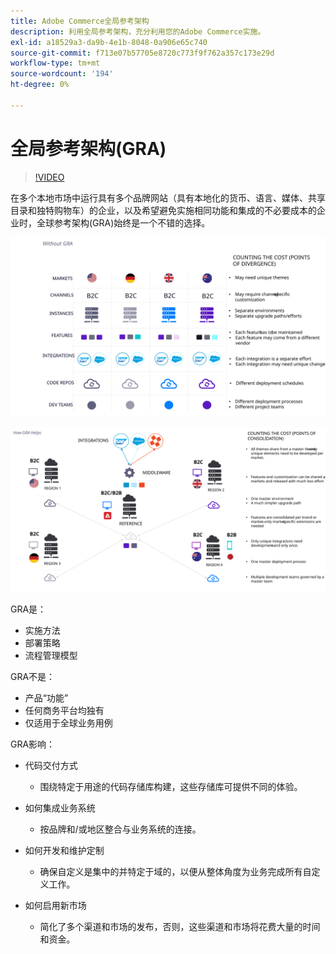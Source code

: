 ```yaml
---
title: Adobe Commerce全局参考架构
description: 利用全局参考架构，充分利用您的Adobe Commerce实施。
exl-id: a18529a3-da9b-4e1b-8048-0a906e65c740
source-git-commit: f713e07b57705e8720c773f9f762a357c173e29d
workflow-type: tm+mt
source-wordcount: '194'
ht-degree: 0%

---
```


# 全局参考架构(GRA)

>[!VIDEO](https://video.tv.adobe.com/v/3410528/?quality=12&learn=on)

在多个本地市场中运行具有多个品牌网站（具有本地化的货币、语言、媒体、共享目录和独特购物车）的企业，以及希望避免实施相同功能和集成的不必要成本的企业时，全球参考架构(GRA)始终是一个不错的选择。

![解释建筑差异的成本表](../../assets/playbooks/divergent-architecture.svg)

![说明在架构中整合成本的表](../../assets/playbooks/consolidated-architecture.svg)

GRA是：

- 实施方法
- 部署策略
- 流程管理模型

GRA不是：

- 产品“功能”
- 任何商务平台均独有
- 仅适用于全球业务用例

GRA影响：

- 代码交付方式

   - 围绕特定于用途的代码存储库构建，这些存储库可提供不同的体验。

- 如何集成业务系统

   - 按品牌和/或地区整合与业务系统的连接。

- 如何开发和维护定制

   - 确保自定义是集中的并特定于域的，以便从整体角度为业务完成所有自定义工作。

- 如何启用新市场

   - 简化了多个渠道和市场的发布，否则，这些渠道和市场将花费大量的时间和资金。
